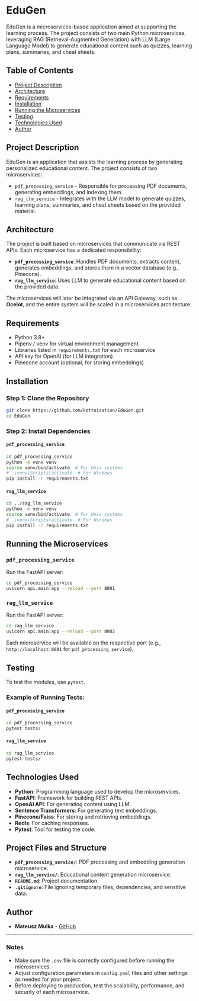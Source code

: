 # EduGen

EduGen is a microservices-based application aimed at supporting the learning process. The project consists of two main Python microservices, leveraging RAG (Retrieval-Augmented Generation) with LLM (Large Language Model) to generate educational content such as quizzes, learning plans, summaries, and cheat sheets.

## Table of Contents

- [Project Description](#project-description)
- [Architecture](#architecture)
- [Requirements](#requirements)
- [Installation](#installation)
- [Running the Microservices](#running-the-microservices)
- [Testing](#testing)
- [Technologies Used](#technologies-used)
- [Author](#author)

## Project Description

EduGen is an application that assists the learning process by generating personalized educational content. The project consists of two microservices:
- `pdf_processing_service` - Responsible for processing PDF documents, generating embeddings, and indexing them.
- `rag_llm_service` - Integrates with the LLM model to generate quizzes, learning plans, summaries, and cheat sheets based on the provided material.

## Architecture

The project is built based on microservices that communicate via REST APIs. Each microservice has a dedicated responsibility:
- **`pdf_processing_service`**: Handles PDF documents, extracts content, generates embeddings, and stores them in a vector database (e.g., Pinecone).
- **`rag_llm_service`**: Uses LLM to generate educational content based on the provided data.

The microservices will later be integrated via an API Gateway, such as **Ocelot**, and the entire system will be scaled in a microservices architecture.

## Requirements

- Python 3.8+
- Pipenv / venv for virtual environment management
- Libraries listed in `requirements.txt` for each microservice
- API key for OpenAI (for LLM integration)
- Pinecone account (optional, for storing embeddings)

## Installation

### Step 1: Clone the Repository

```bash
git clone https://github.com/kottoization/EduGen.git
cd EduGen
```

### Step 2: Install Dependencies

#### `pdf_processing_service`

```bash
cd pdf_processing_service
python -m venv venv
source venv/bin/activate  # For Unix systems
# .\venv\Scripts\activate  # For Windows
pip install -r requirements.txt
```

#### `rag_llm_service`

```bash
cd ../rag_llm_service
python -m venv venv
source venv/bin/activate  # For Unix systems
# .\venv\Scripts\activate  # For Windows
pip install -r requirements.txt
```

## Running the Microservices

### `pdf_processing_service`

Run the FastAPI server:

```bash
cd pdf_processing_service
uvicorn api.main:app --reload --port 8001
```

### `rag_llm_service`

Run the FastAPI server:

```bash
cd rag_llm_service
uvicorn api.main:app --reload --port 8002
```

Each microservice will be available on the respective port (e.g., `http://localhost:8001` for `pdf_processing_service`).

## Testing

To test the modules, use `pytest`.

### Example of Running Tests:

#### `pdf_processing_service`

```bash
cd pdf_processing_service
pytest tests/
```

#### `rag_llm_service`

```bash
cd rag_llm_service
pytest tests/
```

## Technologies Used

- **Python**: Programming language used to develop the microservices.
- **FastAPI**: Framework for building REST APIs.
- **OpenAI API**: For generating content using LLM.
- **Sentence Transformers**: For generating text embeddings.
- **Pinecone/Faiss**: For storing and retrieving embeddings.
- **Redis**: For caching responses.
- **Pytest**: Tool for testing the code.

## Project Files and Structure

- **`pdf_processing_service/`**: PDF processing and embedding generation microservice.
- **`rag_llm_service/`**: Educational content generation microservice.
- **`README.md`**: Project documentation.
- **`.gitignore`**: File ignoring temporary files, dependencies, and sensitive data.

## Author

- **Mateusz Mulka** - [GitHub](https://github.com/kottoization)

---

### Notes

- Make sure the `.env` file is correctly configured before running the microservices.
- Adjust configuration parameters in `config.yaml` files and other settings as needed for your project.
- Before deploying to production, test the scalability, performance, and security of each microservice.
